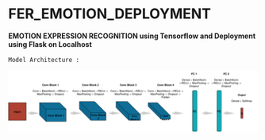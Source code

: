# FER_EMOTION_DEPLOYMENT

**EMOTION EXPRESSION RECOGNITION using Tensorflow and Deployment using Flask on Localhost**

```
Model Architecture :

```
![](model.png)
